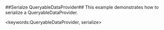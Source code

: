 ##Serialze QueryableDataProvider##
This example demonstrates how to serialize a QueryableDataProvider.

<keywords:QueryableDataProvider, serialize>